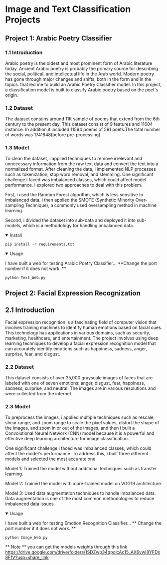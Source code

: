 # Image and Text Classification Projects


##  Project 1: Arabic Poetry Classifier

### 1.1 Introduction
Arabic poetry is the oldest and most prominent form of Arabic literature today. Ancient Arabic poetry is probably the primary source for describing the social, political, and intellectual life in the Arab world. Modern poetry has gone through major changes and shifts, both in the form and in the topics. that led me to build an Arabic Poetry Classifier model.
In this project, a classification model is built to classify Arabic poetry based on the poet's origin.


### 1.2 Dataset 
The dataset contains around 11K sample of poems that extend from the 6th century to the present day. This dataset consist of 9 features and 11604 instance. In addition,it included 11594 poems of 591 poets.The total number of words was 1741848(before pre-processing)

### 1.3 Model 
To clean the dataset, i applied techniques to remove irrelevant and unnecessary information from the raw text data and convert the text into a normalized format. After cleaning the data, i implemented NLP processes such as tokenization, stop word removal, and stemming. One significant challenge i faced was imbalanced classes, which could affect model performance. i explored two approaches to deal with this problem.

First, i used the Random Forest algorithm, which is less sensitive to imbalanced data. i then applied the SMOTE (Synthetic Minority Over-sampling Technique), a commonly used oversampling method in machine learning.

Second, i divided the dataset into sub-data and deployed it into sub-models, which is a methodology for handling imbalanced data.

<details open>
<summary>Install</summary>

```
pip install -r requirements.txt
```

</details>

<details open>
<summary>Usage</summary>

I have built a web for testing Arabic Poetry Classifier...
**Change the port number if it does not work. ** 
```
python Text_Web.py
```
</details>


##  Project 2: Facial Expression Recognization

## 2.1 Introduction

Facial expression recognition is a fascinating field of computer vision that involves training machines to identify human emotions based on facial cues. This technology has applications in various domains, such as security, marketing, healthcare, and entertainment. The project involves using deep learning techniques to develop a facial expression recognition model that can accurately identify emotions such as happiness, sadness, anger, surprise, fear, and disgust.

### 2.2 Dataset 
This dataset consists of over 35,000 grayscale images of faces that are labeled with one of seven emotions: anger, disgust, fear, happiness, sadness, surprise, and neutral. The images are in various resolutions and were collected from the internet.

### 2.3 Model 
To preprocess the images, i applied multiple techniques such as rescale, shear range, and zoom range to scale the pixel values, distort the shape of the images, and zoom in or out of the images, and then i built a Convolutional Neural Network (CNN) model because it is a powerful and effective deep learning architecture for image classification.

One significant challenge i faced was imbalanced classes, which could affect the model's performance. To address this, i built three different models and selected the most accurate one.

Model 1: Trained the model without additional techniques such as transfer learning.

Model 2: Trained the model with a pre-trained model on VGG19 architecture.

Model 3: Used data augmentation techniques to handle imbalanced data. Data augmentation is one of the most common methodologies to reduce imbalanced data issues.


<details open>
<summary>Usage</summary>

I have built a web for testing Emotion Recognition Classifier...
** Change the port number if it does not work. ** 
```
python Image_Web.py
```
</details>

** Note ** you can get the models weights through this link https://drive.google.com/drive/folders/1SDZwp34qpolcAc15_AX6vwI8YFDx8F1V?usp=share_link 


